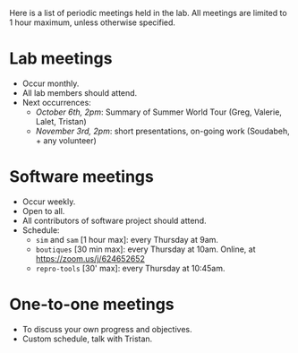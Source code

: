 Here is a list of periodic meetings held in the lab. All meetings are
limited to 1 hour maximum, unless otherwise specified. 

# Lab meetings

* Occur monthly.
* All lab members should attend.
* Next occurrences:
   * *October 6th, 2pm*: Summary of Summer World Tour (Greg, Valerie, Lalet, Tristan)
   * *November 3rd, 2pm*: short presentations, on-going work (Soudabeh, + any volunteer)

# Software meetings

* Occur weekly.
* Open to all.
* All contributors of software project should attend. 
* Schedule:
  * `sim` and `sam` [1 hour max]: every Thursday at 9am.
  * `boutiques` [30 min max]: every Thursday at 10am. Online, at https://zoom.us/j/624652652
  * `repro-tools` [30' max]: every Thursday at 10:45am. 

# One-to-one meetings

* To discuss your own progress and objectives.
* Custom schedule, talk with Tristan. 

